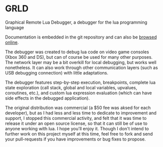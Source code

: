 # GRLD
Graphical Remote Lua Debugger, a debugger for the lua programming language

Documentation is embedded in the git repository and can also be [browsed online](http://htmlpreview.github.io/?https://raw.githubusercontent.com/neuoy/GRLD/master/doc/index.html).

The debugger was created to debug lua code on video game consoles (Xbox 360 and DS), but can of course be used for many other purposes. The network layer may be a bit overkill for local debugging, but works well nonetheless. It can also work through other communication layers (such as USB debugging connection) with little adaptations.

The debugger features step-by-step execution, breakpoints, complete lua state exploration (call stack, global and local variables, upvalues, coroutines, etc.), and custom lua expression evaluation (which can have side effects in the debugged application).

The original distribution was commercial (a $50 fee was aksed for each developer), but as I had less and less time to dedicate to improvement and support, I stopped this commercial activity, and felt that it was time to release it under an open source license, so that it can still be of use to anyone working with lua. I hope you'll enjoy it. Though I don't intend to further work on this project myself at this time, feel free to fork and send your pull-requests if you have improvements or bug fixes to propose.

